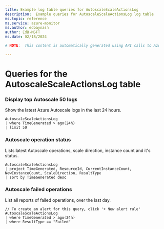 ```yaml
---
title: Example log table queries for AutoscaleScaleActionsLog
description:  Example queries for AutoscaleScaleActionsLog log table
ms.topic: reference
ms.service: azure-monitor
ms.author: edbaynash
author: EdB-MSFT
ms.date: 02/18/2024

# NOTE:  This content is automatically generated using API calls to Azure. Any edits made on these files will be overwritten in the next run of the script. 

---
```


# Queries for the AutoscaleScaleActionsLog table


### Display top Autoscale 50 logs  


Show the latest Azure Autoscale logs in the last 24 hours.  

```query
AutoscaleScaleActionsLog 
| where TimeGenerated > ago(24h) 
| limit 50
```



### Autoscale operation status  


Lists latest Autoscale operations, scale direction, instance count and it's status.  

```query
AutoscaleScaleActionsLog
| project TimeGenerated, ResourceId, CurrentInstanceCount, NewInstanceCount, ScaleDirection, ResultType
| sort by TimeGenerated desc 
```



### Autoscale failed operations  


List all reports of failed operations, over the last day.  

```query
// To create an alert for this query, click '+ New alert rule'
AutoscaleScaleActionsLog 
| where TimeGenerated > ago(24h)  
| where ResultType == "Failed"
```

